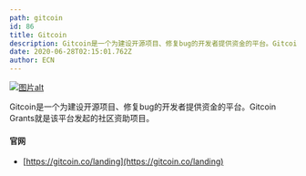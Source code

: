 ```yaml
---
path: gitcoin
id: 86
title: Gitcoin
description: Gitcoin是一个为建设开源项目、修复bug的开发者提供资金的平台。Gitcoin Grants就是该平台发起的社区资助项目。
date: 2020-06-28T02:15:01.762Z
author: ECN
---
```



[![&#x56FE;&#x7247;alt](https://firebasestorage.googleapis.com/v0/b/gitbook-28427.appspot.com/o/assets%2F-LmbrATwt4IVgFSSa6X_%2F-M3onG6HsDQAgl6v_8aW%2F-M3or-22TpdfUDkyVBre%2Flogo_med_hover.c2969168bf04.gif?alt=media&token=f2359229-9252-49f1-8a39-79f31238be1f)](https://gitcoin.co/landing)

Gitcoin是一个为建设开源项目、修复bug的开发者提供资金的平台。Gitcoin Grants就是该平台发起的社区资助项目。



#### 官网

* [https://gitcoin.co/landing](https://gitcoin.co/landing)

